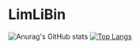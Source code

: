 # LimLiBin
![Anurag's GitHub stats](https://github-readme-stats.vercel.app/api?username=LiBin1018&show_icons=true&theme=radical)
[![Top Langs](https://github-readme-stats.vercel.app/api/top-langs/?username=LiBin1018&layout=compact)](https://github.com/LiBin1018/github-readme-stats)
